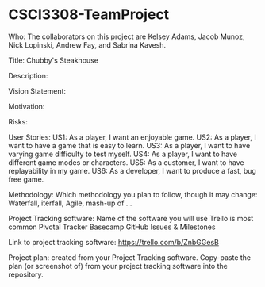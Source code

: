 # CSCI3308-TeamProject

Who: The collaborators on this project are Kelsey Adams, Jacob Munoz, Nick Lopinski, Andrew Fay, and Sabrina Kavesh.

Title: Chubby's Steakhouse

Description:

Vision Statement:

Motivation:

Risks:

User Stories: 
  US1: As a player, I want an enjoyable game.
  US2: As a player, I want to have a game that is easy to learn.
  US3: As a player, I want to have varying game difficulty to test myself.
  US4: As a player, I want to have different game modes or characters.
  US5: As a customer, I want to have replayability in my game.
  US6: As a developer, I want to produce a fast, bug free game.


Methodology: Which methodology you plan to follow, though it may change: Waterfall, iterfall, Agile, mash-up of … 

Project Tracking software: Name of the software you will use Trello is most common Pivotal Tracker Basecamp GitHub Issues & Milestones

Link to project tracking software: https://trello.com/b/ZnbGGesB

Project plan: created from your Project Tracking software. Copy-paste the plan (or screenshot of) from your project tracking software into the repository.
